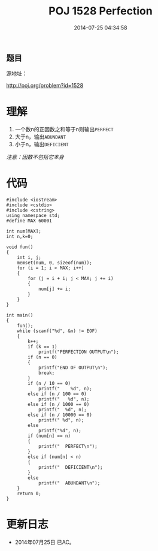 ﻿---
layout: post
title: POJ 1528 Perfection
date: 2014-07-25 04:34:58
categories: Exercise
toc: true
---
## 题目
源地址：

http://poj.org/problem?id=1528

# 理解
1. 一个数n的正因数之和等于n则输出`PERFECT`
2. 大于n，输出`ABUNDANT`
3. 小于n，输出`DEFICIENT`

*注意：因数不包括它本身*

<!-- more -->

# 代码

```
#include <iostream>
#include <cstdio>
#include <cstring>
using namespace std;
#define MAX 60001

int num[MAX];
int n,k=0;

void fun()
{
    int i, j;
    memset(num, 0, sizeof(num));
    for (i = 1; i < MAX; i++)
    {
        for (j = i + i; j < MAX; j += i)
        {
            num[j] += i;
        }
    }
}

int main()
{
    fun();
    while (scanf("%d", &n) != EOF)
    {
        k++;
        if (k == 1)
            printf("PERFECTION OUTPUT\n");
        if (n == 0)
        {
            printf("END OF OUTPUT\n");
            break;
        }
        if (n / 10 == 0)
            printf("    %d", n);
        else if (n / 100 == 0)
            printf("   %d", n);
        else if (n / 1000 == 0)
            printf("  %d", n);
        else if (n / 10000 == 0)
            printf(" %d", n);
        else
            printf("%d", n);
        if (num[n] == n)
        {
            printf("  PERFECT\n");
        }
        else if (num[n] < n)
        {
            printf("  DEFICIENT\n");
        }
        else
            printf("  ABUNDANT\n");
    }
    return 0;
}

```

# 更新日志
- 2014年07月25日 已AC。